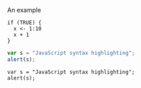 An example

```{r, attr.source='.numberLines'}
if (TRUE) {
  x <- 1:10
  x + 1
}
```

```javascript
var s = "JavaScript syntax highlighting";
alert(s);
```

```javascript=
var s = "JavaScript syntax highlighting";
alert(s);
```